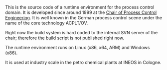 This is the source code of a runtime environment for the process control domain. It is developed since around 1999 at the [Chair of Process Control Engineering](http://www.plt.rwth-aachen.de).
It is well known in the German process control scene under the name of the core technology ACPLT/OV.

Right now the build system is hard coded to the internal SVN server of the chair; therefore the build script is not published right now.

The runtime environment runs on Linux (x86, x64, ARM) and Windows (x86).

It is used at industry scale in the petro chemical plants at INEOS in Cologne.
